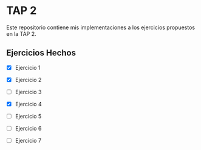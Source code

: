 # TAP 2

Este repositorio contiene mis implementaciones a los ejercicios propuestos en la TAP 2.

## Ejercicios Hechos
- [x] Ejercicio 1
- [x] Ejercicio 2
- [ ] Ejercicio 3
- [x] Ejercicio 4
- [ ] Ejercicio 5
- [ ] Ejercicio 6
- [ ] Ejercicio 7

